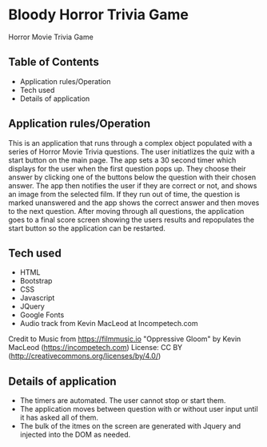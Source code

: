 # Bloody Horror Trivia Game
Horror Movie Trivia Game

## Table of Contents
* Application rules/Operation
* Tech used
* Details of application

## Application rules/Operation

This is an application that runs through a complex object populated with a series of Horror Movie Trivia questions. The user initiatlizes the quiz with a start button on the main page. The app sets a 30 second timer which displays for the user when the first question pops up. They choose their answer by clicking one of the buttons below the question with their chosen answer. The app then notifies the user if they are correct or not, and shows an image from the selected film. If they run out of time, the question is marked unanswered and the app shows the correct answer and then moves to the next question. After moving through all questions, the application goes to a final score screen showing the users results and repopulates the start button so the application can be restarted.

## Tech used
* HTML
* Bootstrap
* CSS
* Javascript
* JQuery
* Google Fonts
* Audio track from Kevin MacLeod at Incompetech.com

Credit to Music from https://filmmusic.io
          "Oppressive Gloom" by Kevin MacLeod (https://incompetech.com)
          License: CC BY (http://creativecommons.org/licenses/by/4.0/)


## Details of application
* The timers are automated. The user cannot stop or start them.
* The application moves between question with or without user input until it has asked all of them.
* The bulk of the itmes on the screen are generated with Jquery and injected into the DOM as needed.